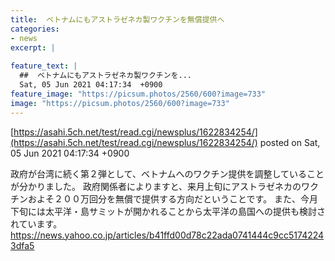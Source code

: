 ```yaml
---
title:  ベトナムにもアストラゼネカ製ワクチンを無償提供へ  
categories:
- news
excerpt: |
  
feature_text: |
  ##  ベトナムにもアストラゼネカ製ワクチンを...
  Sat, 05 Jun 2021 04:17:34  +0900
feature_image: "https://picsum.photos/2560/600?image=733"
image: "https://picsum.photos/2560/600?image=733"
---
```


[https://asahi.5ch.net/test/read.cgi/newsplus/1622834254/](https://asahi.5ch.net/test/read.cgi/newsplus/1622834254/)
posted on Sat, 05 Jun 2021 04:17:34  +0900

<!--more-->

政府が台湾に続く第２弾として、ベトナムへのワクチン提供を調整していることが分かりました。 政府関係者によりますと、来月上旬にアストラゼネカのワクチンおよそ２００万回分を無償で提供する方向だということです。 また、今月下旬には太平洋・島サミットが開かれることから太平洋の島国への提供も検討されています。 https://news.yahoo.co.jp/articles/b41ffd00d78c22ada0741444c9cc51742243dfa5
